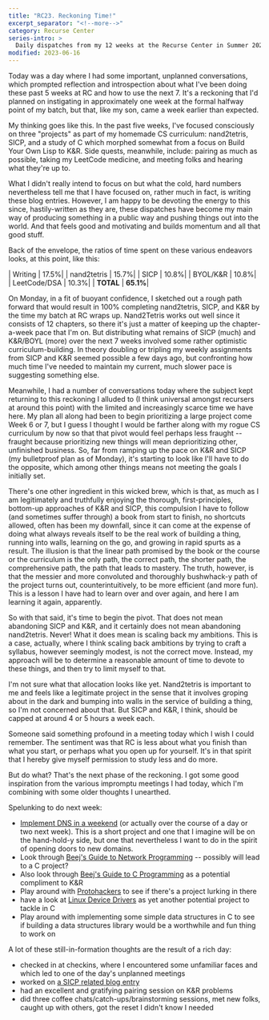 ```yaml
---
title: "RC23. Reckoning Time!"
excerpt_separator: "<!--more-->"
category: Recurse Center
series-intro: >
  Daily dispatches from my 12 weeks at the Recurse Center in Summer 2023
modified: 2023-06-16
---
```


Today was a day where I had some important, unplanned conversations, which prompted reflection and introspection about what I've been doing these past 5 weeks at RC and how to use the next 7. It's a reckoning that I'd planned on instigating in approximately one week at the formal halfway point of my batch, but that, like my son, came a week earlier than expected.

My thinking goes like this. In the past five weeks, I've focused consciously on three "projects" as part of my homemade CS curriculum: nand2tetris, SICP, and a study of C which morphed somewhat from a focus on Build Your Own Lisp to K&R. Side quests, meanwhile, include: pairing as much as possible, taking my LeetCode medicine, and meeting folks and hearing what they're up to.

What I didn't really intend to focus on but what the cold, hard numbers nevertheless tell me that I have focused on, rather much in fact, is writing these blog entries. However, I am happy to be devoting the energy to this since, hastily-written as they are, these dispatches have become my main way of producing something in a public way and pushing things out into the world. And that feels good and motivating and builds momentum and all that good stuff.

Back of the envelope, the ratios of time spent on these various endeavors looks, at this point, like this:

| Writing      |     	17.5%|
| nand2tetris  |    	15.7%|
| SICP         |		10.8%|
| BYOL/K&R     |		10.8%| 
| LeetCode/DSA |    	10.3%|
| **TOTAL**    |	**65.1%**|

On Monday, in a fit of buoyant confidence, I sketched out a rough path forward that would result in 100% completing nand2tetris, SICP, and K&R by the time my batch at RC wraps up. Nand2Tetris works out well since it consists of 12 chapters, so there it's just a matter of keeping up the chapter-a-week pace that I'm on. But distributing what remains of SICP (much) and K&R/BOYL (more) over the next 7 weeks involved some rather optimistic curriculum-building. In theory doubling or tripling my weekly assignments from SICP and K&R seemed possible a few days ago, but confronting how much time I've needed to maintain my current, much slower pace is suggesting something else.

Meanwhile, I had a number of conversations today where the subject kept returning to this reckoning I alluded to (I think universal amongst recursers at around this point) with the limited and increasingly scarce time we have here. My plan all along had been to begin prioritizing a large project come Week 6 or 7, but I guess I thought I would be farther along with my rogue CS curriculum by now so that that pivot would feel perhaps less fraught -- fraught because prioritizing new things will mean deprioritizing other, unfinished business. So, far from ramping up the pace on K&R and SICP (my bulletproof plan as of Monday), it's starting to look like I'll have to do the opposite, which among other things means not meeting the goals I initially set.

There's one other ingredient in this wicked brew, which is that, as much as I am legitimately and truthfully enjoying the thorough, first-principles, bottom-up approaches of K&R and SICP, this compulsion I have to follow (and sometimes suffer through) a book from start to finish, no shortcuts allowed, often has been my downfall, since it can come at the expense of doing what always reveals itself to be the real work of building a thing, running into walls, learning on the go, and growing in rapid spurts as a result. The illusion is that the linear path promised by the book or the course or the curriculum is the only path, the correct path, the shorter path, the comprehensive path, the path that leads to mastery. The truth, however, is that the messier and more convoluted and thoroughly bushwhack-y path of the project turns out, counterintuitively, to be more efficient (and more fun). This is a lesson I have had to learn over and over again, and here I am learning it again, apparently.

So with that said, it's time to begin the pivot. That does not mean abandoning SICP and K&R, and it certainly does not mean abandoning nand2tetris. Never! What it does mean is scaling back my ambitions. This is a case, actually, where I think scaling back ambitions by trying to craft a syllabus, however seemingly modest, is not the correct move. Instead, my approach will be to determine a reasonable amount of time to devote to these things, and then try to limit myself to that.

I'm not sure what that allocation looks like yet. Nand2tetris is important to me and feels like a legitimate project in the sense that it involves groping about in the dark and bumping into walls in the service of building a thing, so I'm not concerned about that. But SICP and K&R, I think, should be capped at around 4 or 5 hours a week each.

Someone said something profound in a meeting today which I wish I could remember. The sentiment was that RC is less about what you finish than what you start, or perhaps what you open up for yourself. It's in that spirit that I hereby give myself permission to study less and do more.

But do what? That's the next phase of the reckoning. I got some good inspiration from the various impromptu meetings I had today, which I'm combining with some older thoughts I unearthed.

Spelunking to do next week:
- [Implement DNS in a weekend](https://implement-dns.wizardzines.com/) (or actually over the course of a day or two next week). This is a short project and one that I imagine will be on the hand-hold-y side, but one that nevertheless I want to do in the spirit of opening doors to new domains.
- Look through [Beej's Guide to Network Programming](https://beej.us/guide/bgnet/) -- possibly will lead to a C project?
- Also look through [Beej's Guide to C Programming](https://beej.us/guide/bgc/) as a potential compliment to K&R
- Play around with [Protohackers](https://protohackers.com/) to see if there's a project lurking in there
- have a look at [Linux Device Drivers](https://lwn.net/Kernel/LDD3/) as yet another potential project to tackle in C
- Play around with implementing some simple data structures in C to see if building a data structures library would be a worthwhile and fun thing to work on 


A lot of these still-in-formation thoughts are the result of a rich day:
- checked in at checkins, where I encountered some unfamiliar faces and which led to one of the day's unplanned meetings
- worked on [a SICP related blog entry](https://www.datadoodad.com/recurse%20center/RC22/)
- had an excellent and gratifying pairing session on K&R problems
- did three coffee chats/catch-ups/brainstorming sessions, met new folks, caught up with others, got the reset I didn't know I needed

